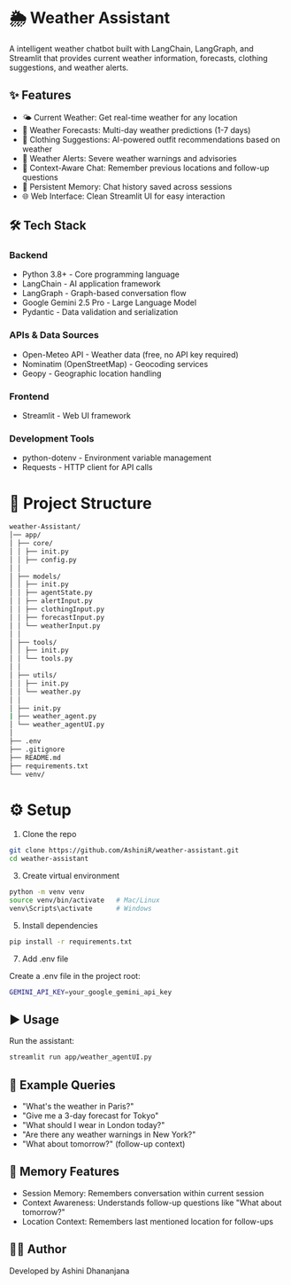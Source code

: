 # 🌦️ Weather Assistant

A intelligent weather chatbot built with LangChain, LangGraph, and Streamlit that provides current weather information, forecasts, clothing suggestions, and weather alerts.

## ✨ Features

* 🌤️ Current Weather: Get real-time weather for any location
* 📅 Weather Forecasts: Multi-day weather predictions (1-7 days)
* 👕 Clothing Suggestions: AI-powered outfit recommendations based on weather
* 🚨 Weather Alerts: Severe weather warnings and advisories
* 💬 Context-Aware Chat: Remember previous locations and follow-up questions
* 💾 Persistent Memory: Chat history saved across sessions
* 🌐 Web Interface: Clean Streamlit UI for easy interaction

## 🛠️ Tech Stack

### Backend
* Python 3.8+ - Core programming language 
* LangChain - AI application framework 
* LangGraph - Graph-based conversation flow 
* Google Gemini 2.5 Pro - Large Language Model 
* Pydantic - Data validation and serialization 

### APIs & Data Sources
* Open-Meteo API - Weather data (free, no API key required) 
* Nominatim (OpenStreetMap) - Geocoding services 
* Geopy - Geographic location handling

### Frontend
* Streamlit - Web UI framework 

### Development Tools
* python-dotenv - Environment variable management 
* Requests - HTTP client for API calls 
  

# 📂 Project Structure
```bash
weather-Assistant/
│── app/
│ ├── core/
│ │ ├── init.py
│ │ ├── config.py
│ │
│ ├── models/
│ │ ├── init.py
│ │ ├── agentState.py
│ │ ├── alertInput.py
│ │ ├── clothingInput.py
│ │ ├── forecastInput.py
│ │ └── weatherInput.py
│ │
│ ├── tools/
│ │ ├── init.py
│ │ └── tools.py
│ │
│ ├── utils/
│ │ ├── init.py
│ │ └── weather.py
│ │
│ ├── init.py
| ├── weather_agent.py
│ └── weather_agentUI.py
│
├── .env
├── .gitignore
├── README.md
├── requirements.txt
└── venv/ 
```
# ⚙️ Setup
1. Clone the repo
```bash
git clone https://github.com/AshiniR/weather-assistant.git
cd weather-assistant
```
3. Create virtual environment
```bash
python -m venv venv
source venv/bin/activate   # Mac/Linux
venv\Scripts\activate      # Windows
```

5. Install dependencies
```bash
pip install -r requirements.txt
```

7. Add .env file

Create a .env file in the project root:
```bash
GEMINI_API_KEY=your_google_gemini_api_key
```

## ▶️ Usage

Run the assistant:
```bash
streamlit run app/weather_agentUI.py
```

## 📖 Example Queries
* "What's the weather in Paris?"
* "Give me a 3-day forecast for Tokyo"
* "What should I wear in London today?"
* "Are there any weather warnings in New York?"
* "What about tomorrow?" (follow-up context)

## 🧠 Memory Features
* Session Memory: Remembers conversation within current session
* Context Awareness: Understands follow-up questions like "What about tomorrow?"
* Location Context: Remembers last mentioned location for follow-ups

## 👩‍💻 Author

Developed by Ashini Dhananjana 
